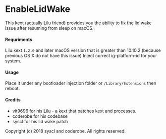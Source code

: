 EnableLidWake
====

This kext (actually Lilu friend) provides you the ability to fix the lid wake issue after resuming from sleep on macOS.

####  Requriments
Lilu.kext ```1.2.0``` and later
macOS version that is greater than 10.10.2 (because previous OS X do not have this issue)
Inject correct ig-platform-id for your system.

####  Usage
Place it under any bootloader injection folder or ```/Library/Extensions``` then reboot.

####  Credits
- vit9696 for his Lilu - a kext that patches kext and processes.
- coderobe for his codebase
- syscl for his lid wake patch

Copyright (c) 2018 syscl and coderobe. All rights reserved.
